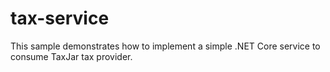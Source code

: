 # tax-service
This sample demonstrates how to implement a simple .NET Core service to consume TaxJar tax provider.
